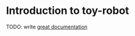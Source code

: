# Introduction to toy-robot

TODO: write [great documentation](http://jacobian.org/writing/what-to-write/)
